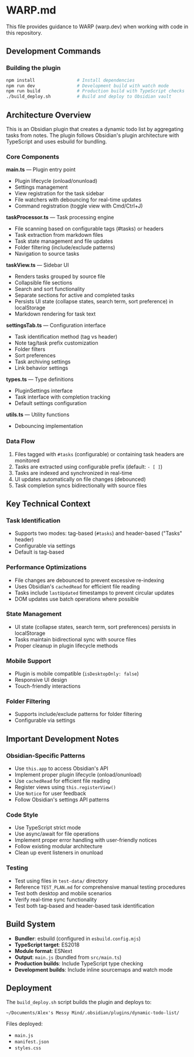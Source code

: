 # WARP.md

This file provides guidance to WARP (warp.dev) when working with code in this repository.

## Development Commands

### Building the plugin
```bash
npm install                # Install dependencies
npm run dev                # Development build with watch mode
npm run build              # Production build with TypeScript checks
./build_deploy.sh          # Build and deploy to Obsidian vault
```

## Architecture Overview

This is an Obsidian plugin that creates a dynamic todo list by aggregating tasks from notes. The plugin follows Obsidian's plugin architecture with TypeScript and uses esbuild for bundling.

### Core Components

**main.ts** — Plugin entry point
- Plugin lifecycle (onload/onunload)
- Settings management
- View registration for the task sidebar
- File watchers with debouncing for real-time updates
- Command registration (toggle view with Cmd/Ctrl+J)

**taskProcessor.ts** — Task processing engine
- File scanning based on configurable tags (#tasks) or headers
- Task extraction from markdown files
- Task state management and file updates
- Folder filtering (include/exclude patterns)
- Navigation to source tasks

**taskView.ts** — Sidebar UI
- Renders tasks grouped by source file
- Collapsible file sections
- Search and sort functionality
- Separate sections for active and completed tasks
- Persists UI state (collapse states, search term, sort preference) in localStorage
- Markdown rendering for task text

**settingsTab.ts** — Configuration interface
- Task identification method (tag vs header)
- Note tag/task prefix customization
- Folder filters
- Sort preferences
- Task archiving settings
- Link behavior settings

**types.ts** — Type definitions
- PluginSettings interface
- Task interface with completion tracking
- Default settings configuration

**utils.ts** — Utility functions
- Debouncing implementation

### Data Flow

1. Files tagged with `#tasks` (configurable) or containing task headers are monitored
2. Tasks are extracted using configurable prefix (default: `- [ ]`)
3. Tasks are indexed and synchronized in real-time
4. UI updates automatically on file changes (debounced)
5. Task completion syncs bidirectionally with source files

## Key Technical Context

### Task Identification
- Supports two modes: tag-based (`#tasks`) and header-based ("Tasks" header)
- Configurable via settings
- Default is tag-based

### Performance Optimizations
- File changes are debounced to prevent excessive re-indexing
- Uses Obsidian's `cachedRead` for efficient file reading
- Tasks include `lastUpdated` timestamps to prevent circular updates
- DOM updates use batch operations where possible

### State Management
- UI state (collapse states, search term, sort preferences) persists in localStorage
- Tasks maintain bidirectional sync with source files
- Proper cleanup in plugin lifecycle methods

### Mobile Support
- Plugin is mobile compatible (`isDesktopOnly: false`)
- Responsive UI design
- Touch-friendly interactions

### Folder Filtering
- Supports include/exclude patterns for folder filtering
- Configurable via settings

## Important Development Notes

### Obsidian-Specific Patterns
- Use `this.app` to access Obsidian's API
- Implement proper plugin lifecycle (onload/onunload)
- Use `cachedRead` for efficient file reading
- Register views using `this.registerView()`
- Use `Notice` for user feedback
- Follow Obsidian's settings API patterns

### Code Style
- Use TypeScript strict mode
- Use async/await for file operations
- Implement proper error handling with user-friendly notices
- Follow existing modular architecture
- Clean up event listeners in onunload

### Testing
- Test using files in `test-data/` directory
- Reference `TEST_PLAN.md` for comprehensive manual testing procedures
- Test both desktop and mobile scenarios
- Verify real-time sync functionality
- Test both tag-based and header-based task identification

## Build System

- **Bundler**: esbuild (configured in `esbuild.config.mjs`)
- **TypeScript target**: ES2018
- **Module format**: ESNext
- **Output**: `main.js` (bundled from `src/main.ts`)
- **Production builds**: Include TypeScript type checking
- **Development builds**: Include inline sourcemaps and watch mode

## Deployment

The `build_deploy.sh` script builds the plugin and deploys to:
```
~/Documents/Alex's Messy Mind/.obsidian/plugins/dynamic-todo-list/
```

Files deployed:
- `main.js`
- `manifest.json`
- `styles.css`
